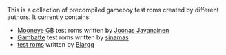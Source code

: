 This is a collection of precompiled gameboy test roms created by different
authors.
It currently contains:
* [Mooneye GB](https://github.com/Gekkio/mooneye-gb)
  test roms written by
  [Joonas Javanainen](https://github.com/Gekkio)
* [Gambatte](https://github.com/sinamas/gambatte)
  test roms written by
  [sinamas](https://github.com/sinamas)
* [test roms](https://github.com/retrio/gb-test-roms)
  written by
  [Blargg](http://blargg.8bitalley.com/)
